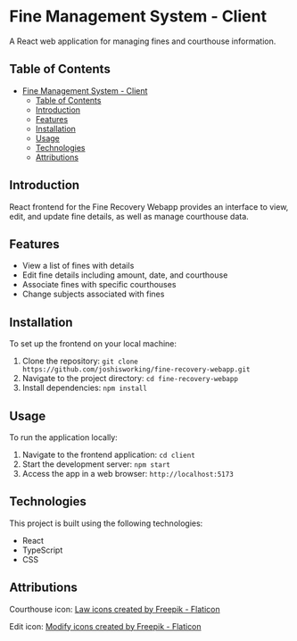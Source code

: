 # Fine Management System - Client

A React web application for managing fines and courthouse information.

## Table of Contents

- [Fine Management System - Client](#fine-management-system---client)
  - [Table of Contents](#table-of-contents)
  - [Introduction](#introduction)
  - [Features](#features)
  - [Installation](#installation)
  - [Usage](#usage)
  - [Technologies](#technologies)
  - [Attributions](#attributions)

## Introduction

React frontend for the Fine Recovery Webapp provides an interface to view, edit, and update fine details, as well as manage courthouse data.

## Features

- View a list of fines with details
- Edit fine details including amount, date, and courthouse
- Associate fines with specific courthouses
- Change subjects associated with fines

## Installation

To set up the frontend on your local machine:

1. Clone the repository: `git clone https://github.com/joshisworking/fine-recovery-webapp.git`
2. Navigate to the project directory: `cd fine-recovery-webapp`
3. Install dependencies: `npm install`

## Usage

To run the application locally:

1. Navigate to the frontend application: `cd client`
2. Start the development server: `npm start`
3. Access the app in a web browser: `http://localhost:5173`

## Technologies

This project is built using the following technologies:

- React
- TypeScript
- CSS

## Attributions

Courthouse icon: [Law icons created by Freepik - Flaticon](https://www.flaticon.com/free-icons/law)

Edit icon: [Modify icons created by Freepik - Flaticon](https://www.flaticon.com/free-icons/modify)
